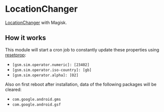# LocationChanger


[LocationChanger]([https://github.com/GhostFlying/LocationReportEnabler](https://github.com/westruk/LocationChanger)) with Magisk.

## How it works

This module will start a cron job to constantly update these properties using [resetprop](https://github.com/topjohnwu/Magisk/blob/master/docs/tools.md#resetprop):

- `[gsm.sim.operator.numeric]: [23402]`
- `[gsm.sim.operator.iso-country]: [gb]`
- `[gsm.sim.operator.alpha]: [O2]`

Also on first reboot after installation, data of the following packages will be cleared:

- `com.google.android.gms`
- `com.google.android.gsf`
